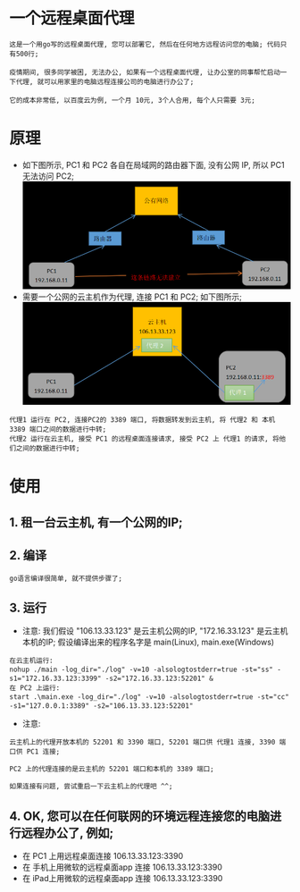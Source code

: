 # 一个远程桌面代理
```
这是一个用go写的远程桌面代理, 您可以部署它, 然后在任何地方远程访问您的电脑; 代码只有500行;

疫情期间, 很多同学被困, 无法办公, 如果有一个远程桌面代理, 让办公室的同事帮忙启动一下代理, 就可以用家里的电脑远程连接公司的电脑进行办公了;

它的成本非常低, 以百度云为例, 一个月 10元, 3个人合用, 每个人只需要 3元;
```

# 原理
* 如下图所示, PC1 和 PC2 各自在局域网的路由器下面, 没有公网 IP, 所以 PC1 无法访问 PC2;
![pic1](1.png)
* 需要一个公网的云主机作为代理, 连接 PC1 和 PC2; 如下图所示;
![pic1](2.png)
```
代理1 运行在 PC2, 连接PC2的 3389 端口, 将数据转发到云主机, 将 代理2 和 本机3389 端口之间的数据进行中转;
代理2 运行在云主机, 接受 PC1 的远程桌面连接请求, 接受 PC2 上 代理1 的请求, 将他们之间的数据进行中转;
```

# 使用
## 1. 租一台云主机, 有一个公网的IP;
## 2. 编译
```
go语言编译很简单, 就不提供步骤了;
```
## 3. 运行
* 注意: 我们假设 "106.13.33.123" 是云主机公网的IP, "172.16.33.123" 是云主机本机的IP; 假设编译出来的程序名字是 main(Linux), main.exe(Windows)
```
在云主机运行:
nohup ./main -log_dir="./log" -v=10 -alsologtostderr=true -st="ss" -s1="172.16.33.123:3399" -s2="172.16.33.123:52201" &
在 PC2 上运行:
start .\main.exe -log_dir="./log" -v=10 -alsologtostderr=true -st="cc" -s1="127.0.0.1:3389" -s2="106.13.33.123:52201"
```
* 注意: 
```
云主机上的代理开放本机的 52201 和 3390 端口, 52201 端口供 代理1 连接, 3390 端口供 PC1 连接;
```
```
PC2 上的代理连接的是云主机的 52201 端口和本机的 3389 端口;
```
```
如果连接有问题, 尝试重启一下云主机上的代理吧 ^^;
```
## 4. OK, 您可以在任何联网的环境远程连接您的电脑进行远程办公了, 例如;
* 在 PC1 上用远程桌面连接 106.13.33.123:3390
* 在 手机上用微软的远程桌面app 连接 106.13.33.123:3390
* 在 iPad上用微软的远程桌面app 连接 106.13.33.123:3390

